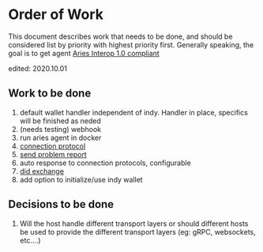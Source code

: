 # Order of Work

This document describes work that needs to be done, and should be considered list by priority with highest priority first.
Generally speaking, the goal is to get agent [Aries Interop 1.0 compliant](https://github.com/hyperledger/aries-rfcs/blob/master/concepts/0302-aries-interop-profile/README.md#aries-interop-profile-version-10)

edited: 2020.10.01

## Work to be done
1. default wallet handler independent of indy. Handler in place, specifics will be finished as neded
3. (needs testing) webhook 
4. run aries agent in docker
5. [connection protocol](https://github.com/hyperledger/aries-rfcs/tree/master/features/0160-connection-protocol)
6. [send problem report](https://github.com/hyperledger/aries-rfcs/tree/master/features/0035-report-problem)
7. auto response to connection protocols, configurable
8. [did exchange](https://github.com/hyperledger/aries-rfcs/tree/master/features/0023-did-exchange)   
9. add option to initialize/use indy wallet

## Decisions to be done
1. Will the host handle different transport layers or should different hosts be used to provide
the different transport layers (eg: gRPC, websockets, etc....)
